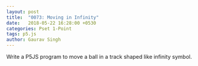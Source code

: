 ```yaml
---
layout: post
title:  "0073: Moving in Infinity"
date:   2018-05-22 16:28:00 +0530
categories: Pset 1-Point
tags: p5.js
author: Gaurav Singh
---
```


Write a P5JS program to move a ball in a track shaped like infinity symbol.
